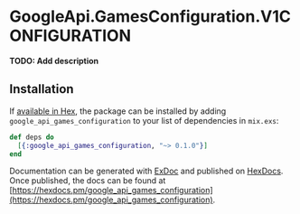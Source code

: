 # GoogleApi.GamesConfiguration.V1CONFIGURATION

**TODO: Add description**

## Installation

If [available in Hex](https://hex.pm/docs/publish), the package can be installed
by adding `google_api_games_configuration` to your list of dependencies in `mix.exs`:

```elixir
def deps do
  [{:google_api_games_configuration, "~> 0.1.0"}]
end
```

Documentation can be generated with [ExDoc](https://github.com/elixir-lang/ex_doc)
and published on [HexDocs](https://hexdocs.pm). Once published, the docs can
be found at [https://hexdocs.pm/google_api_games_configuration](https://hexdocs.pm/google_api_games_configuration).
